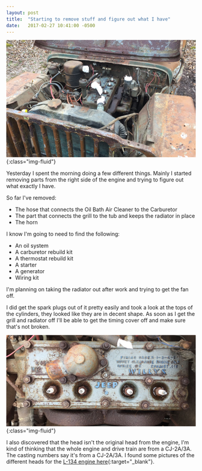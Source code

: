```yaml
---
layout: post
title:  "Starting to remove stuff and figure out what I have"
date:   2017-02-27 10:41:00 -0500
---
```


![Picture of the engine bay](/files/images/jeep-beginning-on-engine.jpg "Looking into the engine bay"){:class="img-fluid"}

Yesterday I spent the morning doing a few different things. Mainly I started
removing parts from the right side of the engine and trying to figure out what
exactly I have.

So far I've removed:

 - The hose that connects the Oil Bath Air Cleaner to the Carburetor
 - The part that connects the grill to the tub and keeps the radiator in place
 - The horn

I know I'm going to need to find the following:

 - An oil system
 - A carburetor rebuild kit
 - A thermostat rebuild kit
 - A starter
 - A generator
 - Wiring kit

I'm planning on taking the radiator out after work and trying to get the fan
off.

I did get the spark plugs out of it pretty easily and took a look at the tops of
the cylinders, they looked like they are in decent shape. As soon as I get the
grill and radiator off I'll be able to get the timing cover off and make sure
that's not broken.

![Picture CJ head](/files/images/jeep-engine-cj.jpg "The CJ head"){:class="img-fluid"}

I also discovered that the head isn't the original head from the engine, I'm kind of thinking that the whole engine and drive train are from a CJ-2A/3A. The casting numbers say it's from a CJ-2A/3A. I found some pictures of the different heads for the [L-134 engine here][l-134-heads]{:target="_blank"}.

[l-134-heads]: http://ww2jeeps.com/htm/heads.htm "L-134 Heads"
